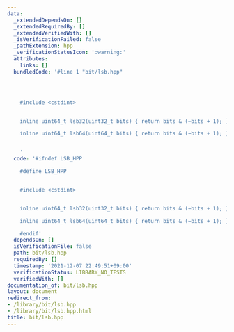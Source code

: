 ```yaml
---
data:
  _extendedDependsOn: []
  _extendedRequiredBy: []
  _extendedVerifiedWith: []
  _isVerificationFailed: false
  _pathExtension: hpp
  _verificationStatusIcon: ':warning:'
  attributes:
    links: []
  bundledCode: '#line 1 "bit/lsb.hpp"




    #include <cstdint>


    inline uint64_t lsb32(uint32_t bits) { return bits & (~bits + 1); };

    inline uint64_t lsb64(uint64_t bits) { return bits & (~bits + 1); };


    '
  code: '#ifndef LSB_HPP

    #define LSB_HPP


    #include <cstdint>


    inline uint64_t lsb32(uint32_t bits) { return bits & (~bits + 1); };

    inline uint64_t lsb64(uint64_t bits) { return bits & (~bits + 1); };

    #endif'
  dependsOn: []
  isVerificationFile: false
  path: bit/lsb.hpp
  requiredBy: []
  timestamp: '2021-12-07 22:49:51+09:00'
  verificationStatus: LIBRARY_NO_TESTS
  verifiedWith: []
documentation_of: bit/lsb.hpp
layout: document
redirect_from:
- /library/bit/lsb.hpp
- /library/bit/lsb.hpp.html
title: bit/lsb.hpp
---
```

